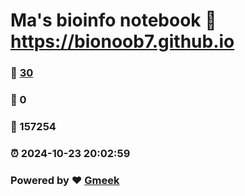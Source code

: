 # Ma's bioinfo notebook :link: https://bionoob7.github.io 
### :page_facing_up: [30](https://bionoob7.github.io/tag.html) 
### :speech_balloon: 0 
### :hibiscus: 157254 
### :alarm_clock: 2024-10-23 20:02:59 
### Powered by :heart: [Gmeek](https://github.com/Meekdai/Gmeek)
